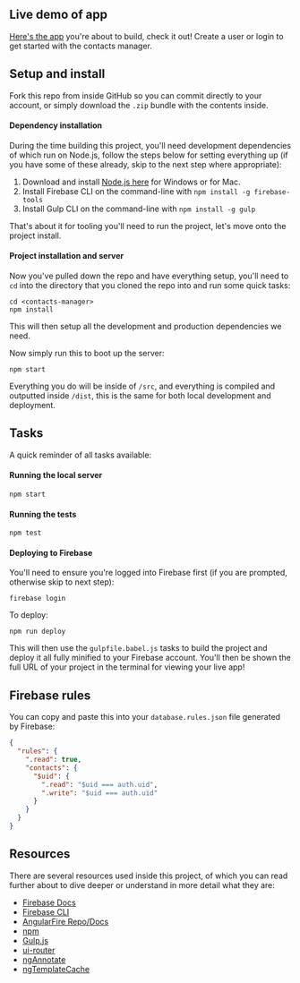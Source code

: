 ## Live demo of app

[Here's the app](https://contacts-manager-2d5ec.firebaseapp.com) you're about to build, check it out! Create a user or login to get started with the contacts manager.

## Setup and install

Fork this repo from inside GitHub so you can commit directly to your account, or simply download the `.zip` bundle with the contents inside.

#### Dependency installation

During the time building this project, you'll need development dependencies of which run on Node.js, follow the steps below for setting everything up (if you have some of these already, skip to the next step where appropriate):

1. Download and install [Node.js here](https://nodejs.org/en/download/) for Windows or for Mac.
2. Install Firebase CLI on the command-line with `npm install -g firebase-tools`
3. Install Gulp CLI on the command-line with `npm install -g gulp`

That's about it for tooling you'll need to run the project, let's move onto the project install.

#### Project installation and server

Now you've pulled down the repo and have everything setup, you'll need to `cd` into the directory that you cloned the repo into and run some quick tasks:

```
cd <contacts-manager>
npm install
```

This will then setup all the development and production dependencies we need.

Now simply run this to boot up the server:

```
npm start
```

Everything you do will be inside of `/src`, and everything is compiled and outputted inside `/dist`, this is the same for both local development and deployment.

## Tasks

A quick reminder of all tasks available:

#### Running the local server

```
npm start
```

#### Running the tests

```
npm test
```

#### Deploying to Firebase

You'll need to ensure you're logged into Firebase first (if you are prompted, otherwise skip to next step):

```
firebase login
```

To deploy:

```
npm run deploy
```

This will then use the `gulpfile.babel.js` tasks to build the project and deploy it all fully minified to your Firebase account. You'll then be shown the full URL of your project in the terminal for viewing your live app!

## Firebase rules

You can copy and paste this into your `database.rules.json` file generated by Firebase:

```json
{
  "rules": {
    ".read": true,
    "contacts": {
      "$uid": {
        ".read": "$uid === auth.uid",
        ".write": "$uid === auth.uid"
      }
    }
  }
}
```

## Resources

There are several resources used inside this project, of which you can read further about to dive deeper or understand in more detail what they are:

* [Firebase Docs](https://firebase.google.com/docs/)
* [Firebase CLI](https://firebase.google.com/docs/cli/)
* [AngularFire Repo/Docs](https://github.com/firebase/angularfire)
* [npm](https://www.npmjs.com/)
* [Gulp.js](http://gulpjs.com)
* [ui-router](https://github.com/angular-ui/ui-router)
* [ngAnnotate](https://github.com/olov/ng-annotate)
* [ngTemplateCache](https://github.com/miickel/gulp-angular-templatecache)
